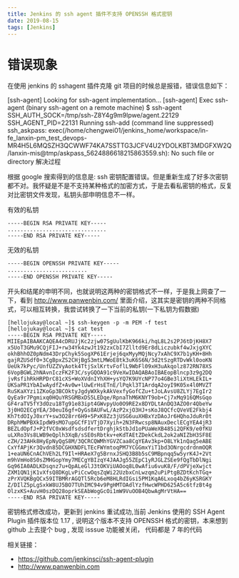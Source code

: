 ```yaml
---
title: Jenkins 的 ssh agent 插件不支持 OPENSSH 格式密钥
date: 2019-08-15
tags: [Jenkins]
---
```


# 错误现象

在使用 jenkins 的 sshagent 插件克隆 git 项目的时候总是报错，错误信息如下：

[ssh-agent] Looking for ssh-agent implementation...
[ssh-agent]   Exec ssh-agent (binary ssh-agent on a remote machine)
$ ssh-agent
SSH_AUTH_SOCK=/tmp/ssh-Z8Y4g9m9lpwe/agent.22129
SSH_AGENT_PID=22131
Running ssh-add (command line suppressed)
ssh_askpass: exec(/home/chengwei01/jenkins_home/workspace/in-fe_lanxin-pm_test_devops-MR4H5L6MQSZH3QCWWF74KA7SSTTG3JCFV4U2YDOLKBT3MDGFXW2Q/lanxin-mis@tmp/askpass_5624886618215863559.sh): No such file or directory
解决过程

根据 google 搜索得到的信息是: ssh 密钥配置错误。但是重新生成了好多次密钥都不对。我怀疑是不是不支持某种格式的加密方式，于是去看私密钥的格式，反复对比密钥文件发现，私钥头部申明信息不一样。

有效的私钥
```text
-----BEGIN RSA PRIVATE KEY-----
...............................
-----END RSA PRIVATE KEY-----
```
无效的私钥
```txt
-----BEGIN OPENSSH PRIVATE KEY-----
.........................
-----END OPENSSH PRIVATE KEY-----
```
开头和结尾的申明不同，也就说明这两种的密钥格式不一样，于是我上网查了一下，看到 http://www.panwenbin.com/ 里面介绍，这其实是密钥的两种不同格式，可以相互转换，我尝试转换了一下当前的私钥(一下私钥为假数据)
```shell
[hellojukay@local ~]$ ssh-keygen -p -m PEM -f test
[hellojukay@local ~]$ cat test 
-----BEGIN RSA PRIVATE KEY-----
MIIEpAIBAAKCAQEA4cDRUJjKc2zjw07SgUulKbK966ki/hqL8L2s2PJ6tDjKH8X7
x5UoT3GMu9CQjFIJ+rw34Yk4zwJt192zxCbI7Zlltd9Er8dLiczubkf4wJxjgXYC
okhBhhOZ0pNdm43DrpChyk5SogXP61Erjej6qxMyyMQjNcy7xAhC9X7b1yKH+8Hh
gajRZUSdf0+3CgBpxZS2CHjBgS3mtLMWoE8tk3uK6S6N/3d2tSzgRTDvWkl0ooKN
UeUk7kPyc/UnfUZZVyAotk4TtjSxlKrtvFoflL9WbFl09xH3uAkqolz872RN78XS
6VopBGWL2hNAvnIczFK2F3C/syGQOA91c9VeXwIDAQABAoIBAEopBlncp3z9g2DQ
jvRsfihRkHRPDrC81cXS+WoXVdnIYhXH+ysYQ7K9UYcNP77o4GBe3liXtHLEkIL+
UKSaPR1YbAIwAydfZ+Av0w+lUwErHsETnE/lPqkl3T1ArdqA2oyI9K05x4l0MVZT
RuSKaXYzi1ZKoGp3BCOktyJgdyWXkykAkVexfyGofCZu+tJoLAvsU8ZLYj7EgIr2
QyEa9r7Pgmixq0HQuYRSGMBxDS5LEDqe/RpnaThM6KNYT9ob+Cj7xMq916QMsGqo
GF4raTV5fY3dOzu18Tg91e83ipt4GWvpyUo0O9RE2x8DYDLtAnDQ3AZO0r4QbeYw
3j0HO2ECgYEA/30euI6gf+OyGs8AUFwL/AzP2xjO3HJ+sKoJ8QCfcQVeVE2Fkbj4
Kh7tdOIyJ0xrY+sw3O28rr6H9+5PxK8Zz3jUSG6uuXHBxYzDAoJr6HQhoJduRr0t
DRphMWPBXkIpdW9sMO7upGCfF1VTjD7Xyih+2N3FRwcsp8NAuxDeclECgYEA4jR3
BEZLdOpfJ+P2fVC0xWsdfsdsdfertDrghjkStbJd1oPUaWeXB485i2QFK9/e0fKU
uLXRo3Vs8LWB9eQplh3XqB/sSE0sRbtkv+eKdTAEtZDekCkdL2ok2aNIZbH3SF8E
cZH/23AHk8HyEpNyQgS8M/3QCRCQWMhYGVZCaa8CgYEAv3kp+O8LYk1nQag5eABE
CxYfAPjKr3Qvdn85DCGHXNDFLTEcFWYmtoqPM7YCGGmxYiT1bd3ONrgcdrdnmOQR
1+eaUN6CnAChVEh2Lf9Il+HRAeX7g5BrnxJSHQ3B8b5sC9MBpnqq5w5yrK4J+2Vt
m9hVmHo8S0sZMHGopYmy7MECgYBIzqY4JAAJg55ZEpC1yRJGLZSEe9fQgTbDlNgi
Gq96IA0ADLKDsqnz7u+QpALeGlJ3tOKViUAOoq8L0wAfiu6vuK8/F/dPVjeXwjct
ZXM1QN1jK1vXfsQ8DKgLvPiCcwOqsZqWi22UzbxCnLwzqm2uPiPtgBZDtKchTGq+
zPrXVQKBgQCx59ITBMRrAGQTl5Rcb6eM8HLRdIGsi5PM1KqA6Lxoq4bZ6yKSRGKY
Z/DIlZ5pLgSxkW8UJ5BO7TUhIMC94v9PgHMTOAdlYzfHwcWPHD625A5c6tfzBt4g
OlzxKS+AuvH0szDQ28oprkSEAbWogGcOi1mW9VuOOB4QbwAgMrVtHA==
-----END RSA PRIVATE KEY-----
```
密钥格式修改成功，更新到 jenkins 重试成功,当前 Jenkins 使用的 SSH Agent Plugin 插件版本位 1.17 , 说明这个版本不支持 OPENSSH 格式的密钥，本来想到 github 上去提个 bug , 发现 isssue 功能被关闭， 代码都是 7 年的代码



相关链接：

* https://github.com/jenkinsci/ssh-agent-plugin
* http://www.panwenbin.com
